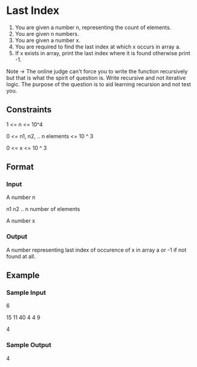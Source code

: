 # Last Index

1. You are given a number n, representing the count of elements.
2. You are given n numbers.
3. You are given a number x. 
4. You are required to find the last index at which x occurs in array a.
5. If x exists in array, print the last index where it is found otherwise print -1.

Note -> The online judge can't force you to write the function recursively but that is what the spirit of question is. Write recursive and not iterative logic. The purpose of the question is to aid learning recursion and not test you.

## Constraints
1 <= n <= 10^4

0 <= n1, n2, .. n elements <= 10 ^ 3

0 <= x <= 10 ^ 3

## Format
### Input
A number n

n1
n2
.. n number of elements

A number x

### Output
A number representing last index of occurence of x in array a or -1 if not found at all.

## Example
### Sample Input
6

15
11
40
4
4
9

4

### Sample Output
4
